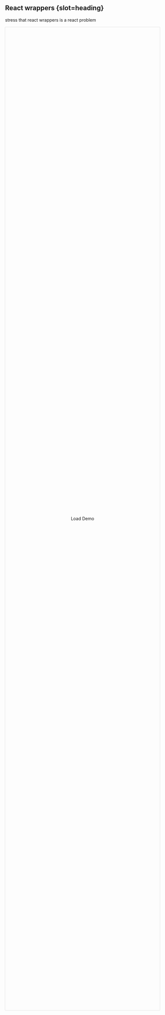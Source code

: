 ## React wrappers {slot=heading}

<span slot=notes>stress that react wrappers is a react problem</span>

<div id="demo">
  <pf-button onclick="this.nextElementSibling.src=this.nextElementSibling.dataset.src;this.hidden=true;">Load Demo</pf-button>
  <iframe width="100%"
          data-src="https://codesandbox.io/p/sandbox/pfe-react-wrappers-3g6x6r?embed=1&file=src/App.tsx"
          loading="lazy"
          allowfullscreen></iframe>
</div>

<style>
#slide-body {
  padding: 0 !important;
}
#demo {
  display: grid;
  grid-template-areas: 'all';
  place-items: center;
}
#demo > * {
  grid-area: all;
}
iframe {
  border: 1px solid rgba(0, 0, 0, 0.1);
  border-radius:2px;
  height: 80vh;
}
</style>
